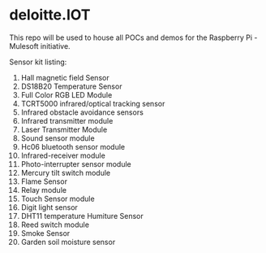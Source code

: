 # deloitte.IOT
This repo will be used to house all POCs and demos for the Raspberry Pi - Mulesoft initiative. 

Sensor kit listing:
1. Hall magnetic field Sensor
2. DS18B20 Temperature Sensor 
3. Full Color RGB LED Module 
4. TCRT5000 infrared/optical tracking sensor 
5. Infrared obstacle avoidance sensors 
6. Infrared transmitter module
7. Laser Transmitter Module 
8. Sound sensor module
9. Hc06 bluetooth sensor module 
10. Infrared-receiver module 
11. Photo-interrupter sensor module 
12. Mercury tilt switch module 
13. Flame Sensor 
14. Relay module 
15. Touch Sensor module 
16. Digit light sensor 
17. DHT11 temperature Humiture Sensor 
18. Reed switch module 
19. Smoke Sensor
20. Garden soil moisture sensor
